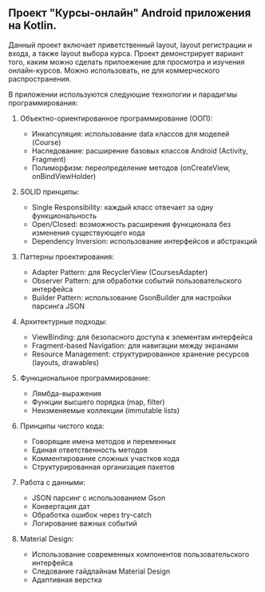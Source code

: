 ## Проект "Курсы-онлайн" Android приложения на Kotlin.

Данный проект включает приветственный layout, layout регистрации и входа, а также layout выбора курса. Проект демонстрирует вариант того, каким можно сделать прилоежение для просмотра и изучения онлайн-курсов.
Можно использовать, не для коммерческого распространения.

В приложении используются следуюшие технологии и парадигмы программирования:

1. Объектно-ориентированное программирование (ООП):
   - Инкапсуляция: использование data классов для моделей (Course)
   - Наследование: расширение базовых классов Android (Activity, Fragment)
   - Полиморфизм: переопределение методов (onCreateView, onBindViewHolder)

2. SOLID принципы:
   - Single Responsibility: каждый класс отвечает за одну функциональность
   - Open/Closed: возможность расширения функционала без изменения существующего кода
   - Dependency Inversion: использование интерфейсов и абстракций

3. Паттерны проектирования:
   - Adapter Pattern: для RecyclerView (CoursesAdapter)
   - Observer Pattern: для обработки событий пользовательского интерфейса
   - Builder Pattern: использование GsonBuilder для настройки парсинга JSON

4. Архитектурные подходы:
   - ViewBinding: для безопасного доступа к элементам интерфейса
   - Fragment-based Navigation: для навигации между экранами
   - Resource Management: структурированное хранение ресурсов (layouts, drawables)

5. Функциональное программирование:
   - Лямбда-выражения
   - Функции высшего порядка (map, filter)
   - Неизменяемые коллекции (immutable lists)

6. Принципы чистого кода:
   - Говорящие имена методов и переменных
   - Единая ответственность методов
   - Комментирование сложных участков кода
   - Структурированная организация пакетов

7. Работа с данными:
   - JSON парсинг с использованием Gson
   - Конвертация дат
   - Обработка ошибок через try-catch
   - Логирование важных событий

8. Material Design:
   - Использование современных компонентов пользовательского интерфейса
   - Следование гайдлайнам Material Design
   - Адаптивная верстка

